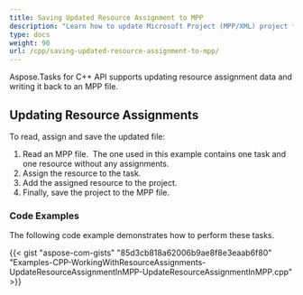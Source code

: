 ```yaml
---
title: Saving Updated Resource Assignment to MPP
description: "Learn how to update Microsoft Project (MPP/XML) project files using Aspose.Tasks for C++."
type: docs
weight: 90
url: /cpp/saving-updated-resource-assignment-to-mpp/
---
```


Aspose.Tasks for C++ API supports updating resource assignment data and writing it back to an MPP file.

## **Updating Resource Assignments**
To read, assign and save the updated file:

1. Read an MPP file. 
   The one used in this example contains one task and one resource without any assignments.
2. Assign the resource to the task.
3. Add the assigned resource to the project.
4. Finally, save the project to the MPP file.

### **Code Examples**
The following code example demonstrates how to perform these tasks.

{{< gist "aspose-com-gists" "85d3cb818a62006b9ae8f8e3eaab6f80" "Examples-CPP-WorkingWithResourceAssignments-UpdateResourceAssignmentInMPP-UpdateResourceAssignmentInMPP.cpp" >}}

